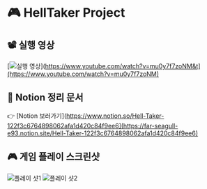 # 🎮 HellTaker Project

## 📽 실행 영상
[![실행 영상](https://img.youtube.com/vi/영상ID/hqdefault.jpg)](https://www.youtube.com/watch?v=mu0y7f7zoNM&t](https://www.youtube.com/watch?v=mu0y7f7zoNM)

## 📝 Notion 정리 문서
👉 [Notion 보러가기](https://www.notion.so/Hell-Taker-122f3c6764898062afa1d420c84f9ee6](https://far-seagull-e93.notion.site/Hell-Taker-122f3c6764898062afa1d420c84f9ee6)

## 🎮 게임 플레이 스크린샷
![플레이 샷1](images/screenshot1.png)
![플레이 샷2](images/screenshot2.png)
